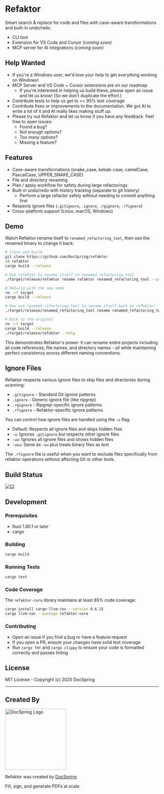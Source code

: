 # Refaktor

Smart search & replace for code and files with case-aware transformations and built-in undo/redo.

- CLI tool
- Extension for VS Code and Cursor _(coming soon)_
- MCP server for AI integrations _(coming soon)_

## Help Wanted

- If you're a Windows user, we'd love your help to get everything working on Windows!
- MCP Server and VS Code + Cursor extensions are on our roadmap.
  - If you're interested in helping us build these, please open an issue and let us know! (So we don't duplicate the effort.)
- Contribute tests to help us get to >= 95% test coverage
- Contribute fixes or improvements to the documentation. We got AI to write a lot of it and AI really likes making stuff up.
- Please try out Refaktor and let us know if you have any feedback. Feel free to open issues:
  - Found a bug?
  - Not enough options?
  - Too many options?
  - Missing a feature?

## Features

- Case-aware transformations (snake_case, kebab-case, camelCase, PascalCase, UPPER_SNAKE_CASE)
- File and directory renaming
- Plan / apply workflow for safety during large refactorings
- Built-in undo/redo with history tracking (separate to git history)
  - Perform a large refactor safely without needing to commit anything first
- Respects ignore files (`.gitignore`, `.ignore`, `.rgignore`, `.rfignore`)
- Cross-platform support (Linux, macOS, Windows)

## Demo

Watch Refaktor rename itself to `renamed_refactoring_tool`, then use the renamed binary to change it back:

```bash
# Clone and build
git clone https://github.com/DocSpring/refaktor
cd refaktor
cargo build --release

# Use refaktor to rename itself to renamed_refactoring_tool
./target/release/refaktor rename refaktor renamed_refactoring_tool --preview table

# Rebuild with the new name
rm -rf target
cargo build --release

# Now use renamed_refactoring_tool to rename itself back to refaktor!
./target/release/renamed_refactoring_tool rename renamed_refactoring_tool refaktor --preview table

# Back to the original
rm -rf target
cargo build --release
./target/release/refaktor --help
```

This demonstrates Refaktor's power: it can rename entire projects including all code references, file names, and directory names - all while maintaining perfect consistency across different naming conventions.

## Ignore Files

Refaktor respects various ignore files to skip files and directories during scanning:

- `.gitignore` - Standard Git ignore patterns
- `.ignore` - Generic ignore file (like ripgrep)
- `.rgignore` - Ripgrep-specific ignore patterns
- `.rfignore` - Refaktor-specific ignore patterns

You can control how ignore files are handled using the `-u` flag:

- Default: Respects all ignore files and skips hidden files
- `-u`: Ignores `.gitignore` but respects other ignore files
- `-uu`: Ignores all ignore files and shows hidden files
- `-uuu`: Same as `-uu` plus treats binary files as text

The `.rfignore` file is useful when you want to exclude files specifically from refaktor operations without affecting Git or other tools.

## Build Status

[![CI](https://github.com/ndbroadbent/refaktor/actions/workflows/ci.yml/badge.svg)](https://github.com/ndbroadbent/refaktor/actions/workflows/ci.yml)

## Development

### Prerequisites

- Rust 1.80.1 or later
- cargo

### Building

```bash
cargo build
```

### Running Tests

```bash
cargo test
```

### Code Coverage

The `refaktor-core` library maintains at least 85% code coverage:

```bash
cargo install cargo-llvm-cov --version 0.6.15
cargo llvm-cov --package refaktor-core
```

### Contributing

- Open an issue if you find a bug or have a feature request
- If you open a PR, ensure your changes have solid test coverage
- Run `cargo fmt` and `cargo clippy` to ensure your code is formatted correctly and passes linting

## License

MIT License - Copyright (c) 2025 DocSpring

---

## Created By

<a href="https://docspring.com">
  <img src="https://docspring.com/assets/logo-text-1e09b5522ee8602e08f1e3c4851e1657b14bd49e2e633618c344b4dc23fcbf79.svg" alt="DocSpring Logo" width="200">
</a>

Refaktor was created by [DocSpring](https://docspring.com)

Fill, sign, and generate PDFs at scale
